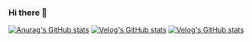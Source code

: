 ### Hi there 👋
[![Anurag's GitHub stats](https://github-readme-stats.vercel.app/api?username=soup1997)](https://github.com/anuraghazra/github-readme-stats)
[![Velog's GitHub stats](https://velog-readme-stats.vercel.app/api?name=velopert&tag=typescript)](https://github.com/soup1997/velog-readme-stats)
[![Velog's GitHub stats](https://velog-readme-stats.vercel.app/api/badge?name=soup1997)](https://velog.io/@soup1997) 


<!--
**soup1997/soup1997** is a ✨ _special_ ✨ repository because its `README.md` (this file) appears on your GitHub profile.

Here are some ideas to get you started:

- 🔭 I’m currently working on ...
- 🌱 I’m currently learning ...
- 👯 I’m looking to collaborate on ...
- 🤔 I’m looking for help with ...
- 💬 Ask me about ...
- 📫 How to reach me: ...
- 😄 Pronouns: ...
- ⚡ Fun fact: ...
-->
